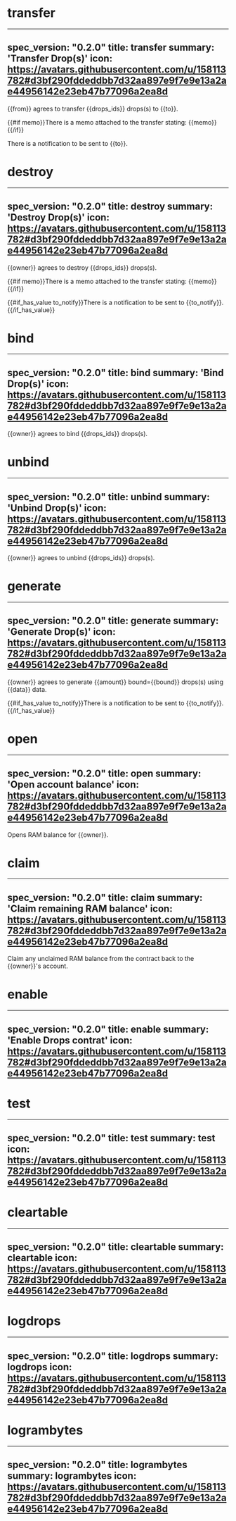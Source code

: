 <h1 class="contract">transfer</h1>

---
spec_version: "0.2.0"
title: transfer
summary: 'Transfer Drop(s)'
icon: https://avatars.githubusercontent.com/u/158113782#d3bf290fddeddbb7d32aa897e9f7e9e13a2ae44956142e23eb47b77096a2ea8d
---

{{from}} agrees to transfer {{drops_ids}} drops(s) to {{to}}.

{{#if memo}}There is a memo attached to the transfer stating:
{{memo}}
{{/if}}

There is a notification to be sent to {{to}}.

<h1 class="contract">destroy</h1>

---
spec_version: "0.2.0"
title: destroy
summary: 'Destroy Drop(s)'
icon: https://avatars.githubusercontent.com/u/158113782#d3bf290fddeddbb7d32aa897e9f7e9e13a2ae44956142e23eb47b77096a2ea8d
---

{{owner}} agrees to destroy {{drops_ids}} drops(s).

{{#if memo}}There is a memo attached to the transfer stating:
{{memo}}
{{/if}}

{{#if_has_value to_notify}}There is a notification to be sent to {{to_notify}}.
{{/if_has_value}}

<h1 class="contract">bind</h1>

---
spec_version: "0.2.0"
title: bind
summary: 'Bind Drop(s)'
icon: https://avatars.githubusercontent.com/u/158113782#d3bf290fddeddbb7d32aa897e9f7e9e13a2ae44956142e23eb47b77096a2ea8d
---

{{owner}} agrees to bind {{drops_ids}} drops(s).

<h1 class="contract">unbind</h1>

---
spec_version: "0.2.0"
title: unbind
summary: 'Unbind Drop(s)'
icon: https://avatars.githubusercontent.com/u/158113782#d3bf290fddeddbb7d32aa897e9f7e9e13a2ae44956142e23eb47b77096a2ea8d
---

{{owner}} agrees to unbind {{drops_ids}} drops(s).

<h1 class="contract">generate</h1>

---
spec_version: "0.2.0"
title: generate
summary: 'Generate Drop(s)'
icon: https://avatars.githubusercontent.com/u/158113782#d3bf290fddeddbb7d32aa897e9f7e9e13a2ae44956142e23eb47b77096a2ea8d
---

{{owner}} agrees to generate {{amount}} bound={{bound}} drops(s) using {{data}} data.

{{#if_has_value to_notify}}There is a notification to be sent to {{to_notify}}.
{{/if_has_value}}

<h1 class="contract">open</h1>

---
spec_version: "0.2.0"
title: open
summary: 'Open account balance'
icon: https://avatars.githubusercontent.com/u/158113782#d3bf290fddeddbb7d32aa897e9f7e9e13a2ae44956142e23eb47b77096a2ea8d
---

Opens RAM balance for {{owner}}.

<h1 class="contract">claim</h1>

---
spec_version: "0.2.0"
title: claim
summary: 'Claim remaining RAM balance'
icon: https://avatars.githubusercontent.com/u/158113782#d3bf290fddeddbb7d32aa897e9f7e9e13a2ae44956142e23eb47b77096a2ea8d
---

Claim any unclaimed RAM balance from the contract back to the {{owner}}'s account.

<h1 class="contract">enable</h1>

---
spec_version: "0.2.0"
title: enable
summary: 'Enable Drops contrat'
icon: https://avatars.githubusercontent.com/u/158113782#d3bf290fddeddbb7d32aa897e9f7e9e13a2ae44956142e23eb47b77096a2ea8d
---

<h1 class="contract">test</h1>

---
spec_version: "0.2.0"
title: test
summary: test
icon: https://avatars.githubusercontent.com/u/158113782#d3bf290fddeddbb7d32aa897e9f7e9e13a2ae44956142e23eb47b77096a2ea8d
---

<h1 class="contract">cleartable</h1>

---
spec_version: "0.2.0"
title: cleartable
summary: cleartable
icon: https://avatars.githubusercontent.com/u/158113782#d3bf290fddeddbb7d32aa897e9f7e9e13a2ae44956142e23eb47b77096a2ea8d
---

<h1 class="contract">logdrops</h1>

---
spec_version: "0.2.0"
title: logdrops
summary: logdrops
icon: https://avatars.githubusercontent.com/u/158113782#d3bf290fddeddbb7d32aa897e9f7e9e13a2ae44956142e23eb47b77096a2ea8d
---

<h1 class="contract">logrambytes</h1>

---
spec_version: "0.2.0"
title: logrambytes
summary: logrambytes
icon: https://avatars.githubusercontent.com/u/158113782#d3bf290fddeddbb7d32aa897e9f7e9e13a2ae44956142e23eb47b77096a2ea8d
---
